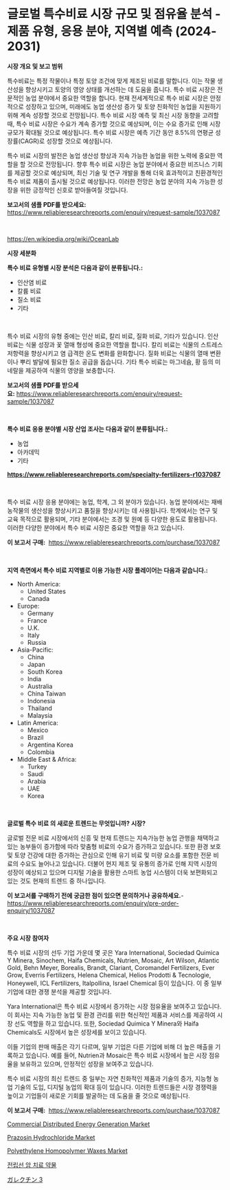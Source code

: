 <p><h1>글로벌 특수비료 시장 규모 및 점유율 분석 - 제품 유형, 응용 분야, 지역별 예측 (2024-2031)</h1></p><p><strong>시장 개요 및 보고 범위</strong></p>
<p><p>특수비료는 특정 작물이나 특정 토양 조건에 맞게 제조된 비료를 말합니다. 이는 작물 생산성을 향상시키고 토양의 영양 상태를 개선하는 데 도움을 줍니다. 특수 비료 시장은 전문적인 농업 분야에서 중요한 역할을 합니다. 현재 전세계적으로 특수 비료 시장은 안정적으로 성장하고 있으며, 미래에도 농업 생산성 증가 및 토양 친화적인 농업을 지원하기 위해 계속 성장할 것으로 전망됩니다. 특수 비료 시장 예측 및 최신 시장 동향을 고려할 때, 특수 비료 시장은 수요가 계속 증가할 것으로 예상되며, 이는 수요 증가로 인해 시장 규모가 확대될 것으로 예상됩니다. 특수 비료 시장은 예측 기간 동안 8.5%의 연평균 성장률(CAGR)로 성장할 것으로 예상됩니다. </p><p>특수 비료 시장의 발전은 농업 생산성 향상과 지속 가능한 농업을 위한 노력에 중요한 역할을 할 것으로 전망됩니다. 향후 특수 비료 시장은 농업 분야에서 중요한 비즈니스 기회를 제공할 것으로 예상되며, 최신 기술 및 연구 개발을 통해 더욱 효과적이고 친환경적인 특수 비료 제품이 출시될 것으로 예상됩니다. 이러한 전망은 농업 분야의 지속 가능한 성장을 위한 긍정적인 신호로 받아들여질 것입니다.</p></p>
<p><strong>보고서의 샘플 PDF를 받으세요:</strong> <a href="https://www.reliableresearchreports.com/enquiry/request-sample/1037087">https://www.reliableresearchreports.com/enquiry/request-sample/1037087</a></p>
<p>&nbsp;</p>
<p><a href="https://en.wikipedia.org/wiki/OceanLab">https://en.wikipedia.org/wiki/OceanLab</a></p>
<p><strong>시장 세분화</strong></p>
<p><strong>특수 비료 유형별 시장 분석은 다음과 같이 분류됩니다.:</strong></p>
<p><ul><li>인산염 비료</li><li>칼륨 비료</li><li>질소 비료</li><li>기타</li></ul></p>
<p>&nbsp;</p>
<p><p>특수 비료 시장의 유형 중에는 인산 비료, 칼리 비료, 질화 비료, 기타가 있습니다. 인산 비료는 식물 성장과 꽃 열매 형성에 중요한 역할을 합니다. 칼리 비료는 식물의 스트레스 저항력을 향상시키고 염 급격한 온도 변화를 완화합니다. 질화 비료는 식물의 열매 변환이나 뿌리 발달에 필요한 질소 공급을 돕습니다. 기타 특수 비료는 마그네슘, 황 등의 미네랄을 제공하여 식물의 영양을 보충합니다.</p></p>
<p><strong>보고서의 샘플 PDF를 받으세요:</strong>&nbsp;<a href="https://www.reliableresearchreports.com/enquiry/request-sample/1037087">https://www.reliableresearchreports.com/enquiry/request-sample/1037087</a></p>
<p>&nbsp;</p>
<p><strong> 특수 비료 응용 분야별 시장 산업 조사는 다음과 같이 분류됩니다.:</strong></p>
<p><ul><li>농업</li><li>아카데믹</li><li>기타</li></ul></p>
<p><strong><a href="https://www.reliableresearchreports.com/specialty-fertilizers-r1037087">https://www.reliableresearchreports.com/specialty-fertilizers-r1037087</a></strong></p>
<p>&nbsp;</p>
<p><p>특수 비료 시장 응용 분야에는 농업, 학계, 그 외 분야가 있습니다. 농업 분야에서는 재배농작물의 생산성을 향상시키고 품질을 향상시키는 데 사용됩니다. 학계에서는 연구 및 교육 목적으로 활용되며, 기타 분야에서는 조경 및 원예 등 다양한 용도로 활용됩니다. 이러한 다양한 분야에서 특수 비료 시장은 중요한 역할을 하고 있습니다.</p></p>
<p><strong>이 보고서 구매:</strong>&nbsp; <a href="https://www.reliableresearchreports.com/purchase/1037087">https://www.reliableresearchreports.com/purchase/1037087</a></p>
<p>&nbsp;</p>
<p><strong>지역 측면에서 특수 비료 지역별로 이용 가능한 시장 플레이어는 다음과 같습니다.:</strong></p>
<p><ul>
    <li>
        North America:
        <ul>
            <li>United States</li>
            <li>Canada</li>
        </ul>
    </li>
    <li>
        Europe:
        <ul>
            <li>Germany</li>
            <li>France</li>
            <li>U.K.</li>
            <li>Italy</li>
            <li>Russia</li>
        </ul>
    </li>
    <li>
        Asia-Pacific:
        <ul>
            <li>China</li>
            <li>Japan</li>
            <li>South Korea</li>
            <li>India</li>
            <li>Australia</li>
            <li>China Taiwan</li>
            <li>Indonesia</li>
            <li>Thailand</li>
            <li>Malaysia</li>
        </ul>
    </li>
    <li>
        Latin America:
        <ul>
            <li>Mexico</li>
            <li>Brazil</li>
            <li>Argentina Korea</li>
            <li>Colombia</li>
        </ul>
    </li>
    <li>
        Middle East & Africa:
        <ul>
            <li>Turkey</li>
            <li>Saudi</li>
            <li>Arabia</li>
            <li>UAE</li>
            <li>Korea</li>
        </ul>
    </li>
    </ul></p>
<p>&nbsp;</p>
<p><strong>글로벌 특수 비료 의 새로운 트렌드는 무엇입니까? 시장?</strong></p>
<p><p>글로벌 전문 비료 시장에서의 신흥 및 현재 트렌드는 지속가능한 농업 관행을 채택하고 있는 농부들이 증가함에 따라 맞춤형 비료의 수요가 증가하고 있습니다. 또한 환경 보호 및 토양 건강에 대한 증가하는 관심으로 인해 유기 비료 및 미량 요소를 포함한 전문 비료의 수요도 늘어나고 있습니다. 더불어 현지 제조 및 유통의 증가로 인해 지역 시장의 성장이 예상되고 있으며 디지털 기술을 활용한 스마트 농업 시스템이 더욱 보편화되고 있는 것도 현재의 트렌드 중 하나입니다.</p></p>
<p><strong>이 보고서를 구매하기 전에 궁금한 점이 있으면 문의하거나 공유하세요.</strong>- <a href="https://www.reliableresearchreports.com/enquiry/pre-order-enquiry/1037087">https://www.reliableresearchreports.com/enquiry/pre-order-enquiry/1037087</a></p>
<p>&nbsp;</p>
<p><strong>주요 시장 참여자</strong></p>
<p><p>특수 비료 시장의 선두 기업 가운데 몇 곳은 Yara International, Sociedad Quimica Y Minera, Sinochem, Haifa Chemicals, Nutrien, Mosaic, Art Wilson, Atlantic Gold, Behn Meyer, Borealis, Brandt, Clariant, Coromandel Fertilizers, Ever Grow, Everris Fertilizers, Helena Chemical, Helios Prodotti & Tecnologie, Honeywell, ICL Fertilizers, Italpollina, Israel Chemical 등이 있습니다. 이 중 일부 기업에 대한 경쟁 분석을 제공할 것입니다.</p><p>Yara International은 특수 비료 시장에서 증가하는 시장 점유율을 보여주고 있습니다. 이 회사는 지속 가능한 농업 및 환경 관리를 위한 혁신적인 제품과 서비스를 제공하여 시장 선도 역할을 하고 있습니다. 또한, Sociedad Quimica Y Minera와 Haifa Chemicals도 시장에서 높은 성장세를 보이고 있습니다.</p><p>이들 기업의 판매 매출은 각기 다르며, 일부 기업은 다른 기업에 비해 더 높은 매출을 기록하고 있습니다. 예를 들어, Nutrien과 Mosaic은 특수 비료 시장에서 높은 시장 점유율을 보유하고 있으며, 안정적인 성장을 보여주고 있습니다.</p><p>특수 비료 시장의 최신 트렌드 중 일부는 자연 친화적인 제품과 기술의 증가, 지능형 농업 기술의 도입, 디지털 농업의 확대 등이 있습니다. 이러한 트렌드들은 시장 경쟁력을 높이고 기업들이 새로운 기회를 발굴하는 데 도움을 줄 것으로 예상됩니다.</p></p>
<p><strong>이 보고서 구매:</strong>&nbsp;&nbsp;<a href="https://www.reliableresearchreports.com/purchase/1037087">https://www.reliableresearchreports.com/purchase/1037087</a></p>
<p><p><a href="https://github.com/verajwilson971/Market-Research-Report-List-1/blob/main/commercial-distributed-energy-generation-market.md">Commercial Distributed Energy Generation Market</a></p><p><a href="https://issuu.com/reportprime-2/docs/prazosin-hydrochloride-market-size-2030.pptx">Prazosin Hydrochloride Market</a></p><p><a href="https://github.com/ORAZITOM/Market-Research-Report-List-1/blob/main/polyethylene-homopolymer-waxes-market.md">Polyethylene Homopolymer Waxes Market</a></p><p><a href="https://github.com/LuckeyCorbin/Market-Research-Report-List-1/blob/main/398190410934.md">전립선 암 치료 약물</a></p><p><a href="https://github.com/DanykaKilback/Market-Research-Report-List-2/blob/main/58957476287.md">ガレクチン 3</a></p></p>